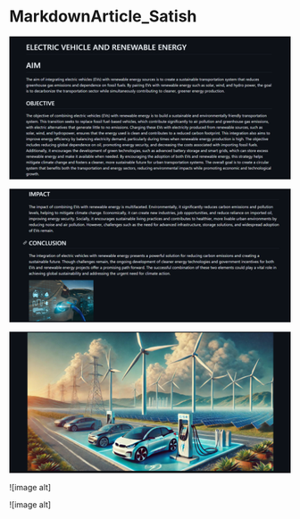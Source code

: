 # MarkdownArticle_Satish


![image alt](https://github.com/satishspatil-01/MarkdownArticle_Satish/blob/main/Screenshot%202025-09-03%20000016.png?raw=true)


![image alt](https://github.com/satishspatil-01/MarkdownArticle_Satish/blob/main/Screenshot%202025-09-03%20000051.png?raw=true)


![image alt](https://github.com/satishspatil-01/MarkdownArticle_Satish/blob/main/Screenshot%202025-09-03%20000118.png?raw=true)


![image alt]


![image alt]
